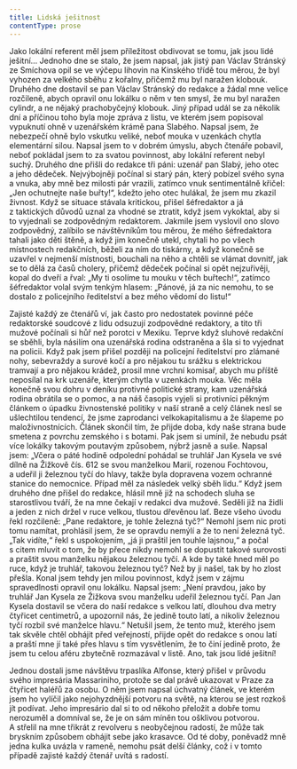 ```yaml
---
title: Lidská ješitnost
contentType: prose
---
```


Jako lokální referent měl jsem příležitost obdivovat se tomu, jak jsou lidé ješitní… Jednoho dne se stalo, že jsem napsal, jak jistý pan Václav Stránský ze Smíchova opil se ve výčepu lihovin na Kinského třídě tou měrou, že byl vyhozen za velkého sběhu z kořalny, přičemž mu byl naražen klobouk. Druhého dne dostavil se pan Václav Stránský do redakce a žádal mne velice rozčileně, abych opravil onu lokálku o něm v ten smysl, že mu byl naražen cylindr, a ne nějaký prachobyčejný klobouk. Jiný případ udál se za několik dní a příčinou toho byla moje zpráva z listu, ve kterém jsem popisoval vypuknutí ohně v uzenářském krámě pana Slabého. Napsal jsem, že nebezpečí ohně bylo vskutku veliké, neboť mouka v uzenkách chytla elementární silou. Napsal jsem to v dobrém úmyslu, abych čtenáře pobavil, neboť pokládal jsem to za svatou povinnost, aby lokální referent nebyl suchý. Druhého dne přišli do redakce tři páni: uzenář pan Slabý, jeho otec a jeho dědeček. Nejvýbojněji počínal si starý pán, který pobízel svého syna a vnuka, aby mně bez milosti pár vrazili, zatímco vnuk sentimentálně křičel: „Jen ochutnejte naše buřty!“, kdežto jeho otec hulákal, že jsem mu zkazil živnost. Když se situace stávala kritickou, přišel šéfredaktor a já z taktických důvodů uznal za vhodné se ztratit, když jsem vykoktal, aby si to vyjednali se zodpovědným redaktorem. Jakmile jsem vyslovil ono slovo zodpovědný, zalíbilo se návštěvníkům tou měrou, že mého šéfredaktora tahali jako děti štěně, a když jim konečně utekl, chytali ho po všech místnostech redakčních, běželi za ním do tiskárny, a když konečně se uzavřel v nejmenší místnosti, bouchali na něho a chtěli se vlámat dovnitř, jak se to dělá za časů cholery, přičemž dědeček počínal si opět nejzuřivěji, kopal do dveří a řval: „My ti osolíme tu mouku v těch buřtech!“, zatímco šéfredaktor volal svým tenkým hlasem: „Pánové, já za nic nemohu, to se dostalo z policejního ředitelství a bez mého vědomí do listu!“

Zajisté každý ze čtenářů ví, jak často pro nedostatek povinné péče redaktorské soudcové z lidu odsuzují zodpovědné redaktory, a tito tři mužové počínali si hůř než porotci v Mexiku. Teprve když sluhové redakční se sběhli, byla násilím ona uzenářská rodina odstraněna a šla si to vyjednat na policii. Když pak jsem přišel později na policejní ředitelství pro zlámané nohy, sebevraždy a surové kočí a pro nějakou tu srážku s elektrickou tramvají a pro nějakou krádež, prosil mne vrchní komisař, abych mu příště neposílal na krk uzenáře, kterým chytla v uzenkách mouka. Věc měla konečně svou dohru v deníku protivné politické strany, kam uzenářská rodina obrátila se o pomoc, a na náš časopis vyjeli si protivníci pěkným článkem o úpadku živnostenské politiky v naší straně a celý článek nesl se ušlechtilou tendencí, že jsme zaprodanci velkokapitalismu a že šlapeme po maloživnostnících. Článek skončil tím, že přijde doba, kdy naše strana bude smetena z povrchu zemského i s botami. Pak jsem si umínil, že nebudu psát více lokálky takovým poutavým způsobem, nýbrž jasně a suše. Napsal jsem: „Včera o páté hodině odpolední pohádal se truhlář Jan Kysela ve své dílně na Žižkově čís. 612 se svou manželkou Marií, rozenou Fochtovou, a udeřil ji železnou tyčí do hlavy, takže byla dopravena vozem ochranné stanice do nemocnice. Případ měl za následek velký sběh lidu.“ Když jsem druhého dne přišel do redakce, hlásil mně již na schodech sluha se starostlivou tváří, že na mne čekají v redakci dva mužové. Seděli již na židli a jeden z nich držel v ruce velkou, tlustou dřevěnou lať. Beze všeho úvodu řekl rozčileně: „Pane redaktore, je tohle železná tyč?“ Nemohl jsem nic proti tomu namítat, prohlásil jsem, že se opravdu nemýlí a že to není železná tyč. „Tak vidíte,“ řekl s uspokojením, „já ji praštil jen touhle lajsnou,“ a počal s citem mluvit o tom, že by přece nikdy nemohl se dopustit takové surovosti a praštit svou manželku nějakou železnou tyčí. A kde by také hned měl po ruce, když je truhlář, takovou železnou tyč? Než by ji našel, tak by ho zlost přešla. Konal jsem tehdy jen milou povinnost, když jsem v zájmu spravedlnosti opravil onu lokálku. Napsal jsem: „Není pravdou, jako by truhlář Jan Kysela ze Žižkova svou manželku udeřil železnou tyčí. Pan Jan Kysela dostavil se včera do naší redakce s velkou latí, dlouhou dva metry čtyřicet centimetrů, a upozornil nás, že jedině touto latí, a nikoliv železnou tyčí rozbil své manželce hlavu.“ Netušil jsem, že tento muž, kterého jsem tak skvěle chtěl obhájit před veřejností, přijde opět do redakce s onou latí a praští mne jí také přes hlavu s tím vysvětlením, že to činí jedině proto, že jsem tu celou aféru zbytečně rozmazával v listě. Ano, tak jsou lidé ješitní!

Jednou dostali jsme návštěvu trpaslíka Alfonse, který přišel v průvodu svého impresária Massariniho, protože se dal právě ukazovat v Praze za čtyřicet haléřů za osobu. O něm jsem napsal úchvatný článek, ve kterém jsem ho vylíčil jako nejohyzdnější potvoru na světě, na kterou se jest rozkoš jít podívat. Jeho impresário dal si to od někoho přeložit a dobře tomu nerozuměl a domníval se, že je on sám míněn tou ošklivou potvorou. A střelil na mne třikrát z revolveru s neobyčejnou radostí, že může tak bryskním způsobem obhájit sebe jako krasavce. Od té doby, poněvadž mně jedna kulka uvázla v rameně, nemohu psát delší články, což i v tomto případě zajisté každý čtenář uvítá s radostí.

